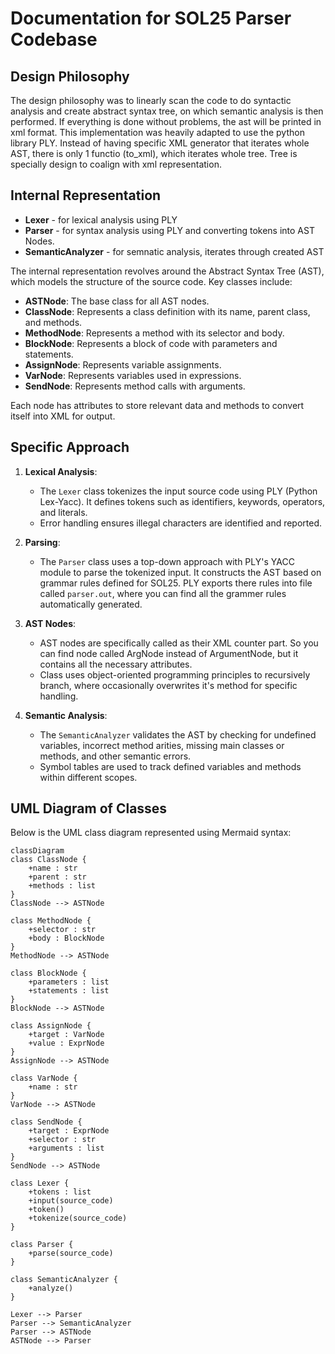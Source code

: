# Documentation for SOL25 Parser Codebase

## **Design Philosophy**
The design philosophy was to linearly scan the code to do syntactic analysis and create abstract syntax tree, on which semantic analysis is then performed. If everything is done without problems, the ast will be printed in xml format. This implementation was heavily adapted to use the python library PLY. Instead of having specific XML generator that iterates whole AST, there is only 1 functio (to_xml), which iterates whole tree. Tree is specially design to coalign with xml representation. 

## **Internal Representation**

- **Lexer** - for lexical analysis using PLY 
- **Parser** - for syntax analysis using PLY and converting tokens into AST Nodes. 
- **SemanticAnalyzer** - for semnatic analysis, iterates through created AST

The internal representation revolves around the Abstract Syntax Tree (AST), which models the structure of the source code. Key classes include:
- **ASTNode**: The base class for all AST nodes.
- **ClassNode**: Represents a class definition with its name, parent class, and methods.
- **MethodNode**: Represents a method with its selector and body.
- **BlockNode**: Represents a block of code with parameters and statements.
- **AssignNode**: Represents variable assignments.
- **VarNode**: Represents variables used in expressions.
- **SendNode**: Represents method calls with arguments.

Each node has attributes to store relevant data and methods to convert itself into XML for output.

## **Specific Approach**
1. **Lexical Analysis**:
   - The `Lexer` class tokenizes the input source code using PLY (Python Lex-Yacc). It defines tokens such as identifiers, keywords, operators, and literals.
   - Error handling ensures illegal characters are identified and reported.

2. **Parsing**:
   - The `Parser` class uses a top-down approach with PLY's YACC module to parse the tokenized input. It constructs the AST based on grammar rules defined for SOL25. PLY exports there rules into file called `parser.out`, where you can find all the grammer rules automatically generated. 

3. **AST Nodes**:
   - AST nodes are specifically called as their XML counter part. So you can find node called ArgNode instead of ArgumentNode, but it contains all the necessary attributes. 
   - Class uses object-oriented programming principles to recursively branch, where occasionally overwrites it's method for specific handling. 

4. **Semantic Analysis**:
   - The `SemanticAnalyzer` validates the AST by checking for undefined variables, incorrect method arities, missing main classes or methods, and other semantic errors.
   - Symbol tables are used to track defined variables and methods within different scopes.

## **UML Diagram of Classes**
Below is the UML class diagram represented using Mermaid syntax:
```Mermaid
classDiagram
class ClassNode {
    +name : str
    +parent : str
    +methods : list
}
ClassNode --> ASTNode

class MethodNode {
    +selector : str
    +body : BlockNode
}
MethodNode --> ASTNode

class BlockNode {
    +parameters : list
    +statements : list
}
BlockNode --> ASTNode

class AssignNode {
    +target : VarNode
    +value : ExprNode
}
AssignNode --> ASTNode

class VarNode {
    +name : str
}
VarNode --> ASTNode

class SendNode {
    +target : ExprNode
    +selector : str
    +arguments : list
}
SendNode --> ASTNode

class Lexer {
    +tokens : list
    +input(source_code)
    +token()
    +tokenize(source_code)
}

class Parser {
    +parse(source_code)
}

class SemanticAnalyzer {
    +analyze()
}

Lexer --> Parser
Parser --> SemanticAnalyzer
Parser --> ASTNode
ASTNode --> Parser
```